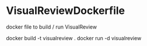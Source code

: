 # VisualReviewDockerfile
docker file to build / run VisualReview

  docker build -t visualreview .
  docker run -d visualreview
